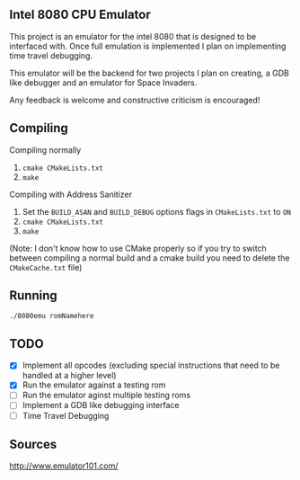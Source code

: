 ## Intel 8080 CPU Emulator

This project is an emulator for the intel 8080 that is designed to be interfaced with. Once full emulation is
implemented I plan on implementing time travel debugging.

This emulator will be the backend for two projects I plan on creating, a GDB like debugger and an emulator for Space
Invaders.

Any feedback is welcome and constructive criticism is encouraged!

## Compiling

Compiling normally

1. `cmake CMakeLists.txt`
2. `make`

Compiling with Address Sanitizer

1. Set the `BUILD_ASAN` and `BUILD_DEBUG` options flags in `CMakeLists.txt` to `ON`
2. `cmake CMakeLists.txt`
3. `make`

(Note: I don't know how to use CMake properly so if you try to switch between compiling a normal build and a cmake 
build you need to delete the `CMakeCache.txt` file)

## Running

`./8080emu romNamehere`

## TODO

- [x] Implement all opcodes (excluding special instructions that need to be handled at a higher level)
- [x] Run the emulator against a testing rom
- [ ] Run the emulator aginst multiple testing roms
- [ ] Implement a GDB like debugging interface
- [ ] Time Travel Debugging

## Sources

http://www.emulator101.com/
